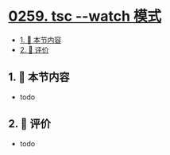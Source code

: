 # [0259. tsc --watch 模式](https://github.com/tnotesjs/TNotes.typescript/tree/main/notes/0259.%20tsc%20--watch%20%E6%A8%A1%E5%BC%8F)

<!-- region:toc -->

- [1. 🎯 本节内容](#1--本节内容)
- [2. 🫧 评价](#2--评价)

<!-- endregion:toc -->

## 1. 🎯 本节内容

- todo

## 2. 🫧 评价

- todo
